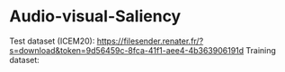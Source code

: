 # Audio-visual-Saliency

Test dataset (ICEM20): https://filesender.renater.fr/?s=download&token=9d56459c-8fca-41f1-aee4-4b363906191d
Training dataset:  
